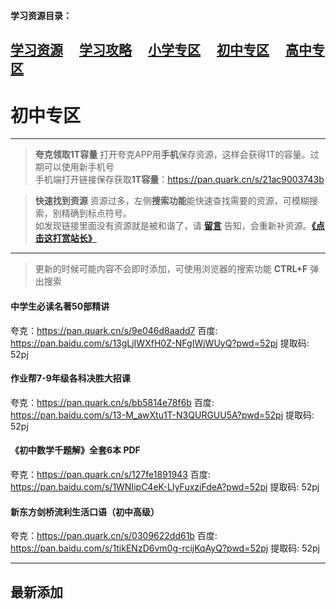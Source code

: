 
**学习资源目录：**

 [学习资源](zh-cn/study/study)&#8195;
 [学习攻略](zh-cn/study/Studyguide)&#8195;
 [小学专区](zh-cn/study/primaryschool)&#8195;
 [初中专区](zh-cn/study/middleschool)&#8195;
 [高中专区](zh-cn/study/highschool)
 ---
# 初中专区

----
> **夸克领取1T容量**
  打开夸克APP用**手机**保存资源，这样会获得1T的容量。过期可以使用新手机号  
  手机端打开链接保存获取**1T容量**：https://pan.quark.cn/s/21ac9003743b  

> **快速找到资源**
  资源过多，左侧**搜索功能**能快速查找需要的资源，可模糊搜索，别精确到标点符号。  
  如发现链接里面没有资源就是被和谐了，请 [**留言**](zh-cn/bbs) 告知，会重新补资源。[**《点击这打赏站长》**](zh-cn/dashang)

----
> 更新的时候可能内容不会即时添加，可使用浏览器的搜索功能 **CTRL+F** 弹出搜索

#### 中学生必读名著50部精讲
夸克：https://pan.quark.cn/s/9e046d8aadd7
百度: https://pan.baidu.com/s/13gLjIWXfH0Z-NFgIWjWUyQ?pwd=52pj 提取码: 52pj

#### 作业帮7-9年级各科决胜大招课
夸克：https://pan.quark.cn/s/bb5814e78f6b
百度: https://pan.baidu.com/s/13-M_awXtu1T-N3QURGUU5A?pwd=52pj 提取码: 52pj

#### 《初中数学千题解》全套6本 PDF
夸克：https://pan.quark.cn/s/127fe1891943
百度: https://pan.baidu.com/s/1WNIipC4eK-LIyFuxziFdeA?pwd=52pj 提取码: 52pj

#### 新东方剑桥流利生活口语（初中高级）
夸克：https://pan.quark.cn/s/0309622dd61b
百度: https://pan.baidu.com/s/1tikENzD6vm0g-rcijKqAyQ?pwd=52pj 提取码: 52pj


----
## 最新添加




